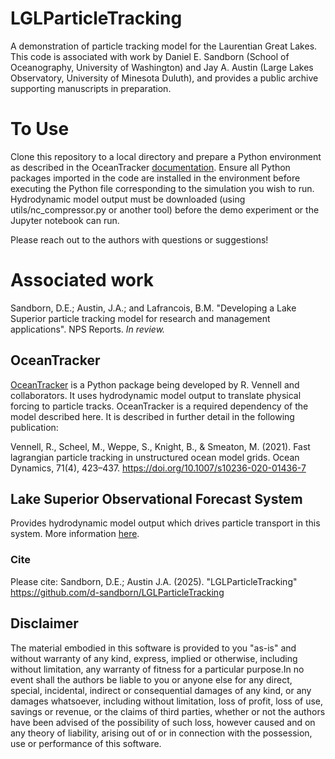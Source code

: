 # LGLParticleTracking
A demonstration of particle tracking model for the Laurentian Great Lakes. This code is associated with work by Daniel E. Sandborn (School of Oceanography, University of Washington) and Jay A. Austin (Large Lakes Observatory, University of Minesota Duluth), and provides a public archive supporting manuscripts in preparation. 

# To Use

Clone this repository to a local directory and prepare a Python environment as described in the OceanTracker [documentation](https://oceantracker.github.io/oceantracker/_build/html/info/installing.html). Ensure all Python packages imported in the code are installed in the environment before executing the Python file corresponding to the simulation you wish to run. Hydrodynamic model output must be downloaded (using utils/nc_compressor.py or another tool) before the demo experiment or the Jupyter notebook can run. 

Please reach out to the authors with questions or suggestions!

# Associated work

Sandborn, D.E.; Austin, J.A.; and Lafrancois, B.M. "Developing a Lake Superior particle tracking model for research and management applications". NPS Reports. _In review._

## OceanTracker

[OceanTracker](https://github.com/oceantracker/oceantracker) is a Python package being developed by R. Vennell and collaborators. It uses hydrodynamic model output to translate physical forcing to particle tracks. OceanTracker is a required dependency of the model described here. It is described in further detail in the following publication:

Vennell, R., Scheel, M., Weppe, S., Knight, B., & Smeaton, M. (2021). Fast lagrangian particle tracking in unstructured ocean model grids. Ocean Dynamics, 71(4), 423–437. https://doi.org/10.1007/s10236-020-01436-7

## Lake Superior Observational Forecast System

Provides hydrodynamic model output which drives particle transport in this system. More information [here](https://tidesandcurrents.noaa.gov/ofs/lsofs/lsofs.html).

### Cite

Please cite:
Sandborn, D.E.; Austin J.A. (2025). "LGLParticleTracking" https://github.com/d-sandborn/LGLParticleTracking

## Disclaimer

The material embodied in this software is provided to you "as-is" and without warranty of any kind, express, implied or otherwise, including without limitation, any warranty of fitness for a particular purpose.In no event shall the authors be liable to you or anyone else for any direct, special, incidental, indirect or consequential damages of any kind, or any damages whatsoever, including without limitation, loss of profit, loss of use, savings or revenue, or the claims of third parties, whether or not the authors have been advised of the possibility of such loss, however caused and on any theory of liability, arising out of or in connection with the possession, use or performance of this software.
